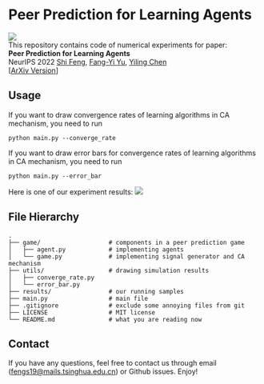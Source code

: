# Peer Prediction for Learning Agents
[![](https://tokei.rs/b1/github/fengtony686/peer-prediction-convergence)](https://github.com/fengtony686/peer-prediction-convergence)    
This repository contains code of numerical experiments for paper:  
**Peer Prediction for Learning Agents**  
NeurIPS 2022
[Shi Feng](https://fengshi.link), [Fang-Yi Yu](http://www-personal.umich.edu/~fayu/), [Yiling Chen](https://yiling.seas.harvard.edu/)  
[[ArXiv Version](https://arxiv.org/abs/2208.04433)]

## Usage
If you want to draw convergence rates of learning algorithms in CA mechanism, you need to run
```
python main.py --converge_rate
```

If you want to draw error bars for convergence rates of learning algorithms in CA mechanism, you need to run
```
python main.py --error_bar
```

Here is one of our experiment results:
![](https://github.com/fengtony686/peer-prediction-convergence/blob/main/results/converge_rate.png)

## File Hierarchy

```
.
├── game/                   # components in a peer prediction game
│   ├── agent.py            # implementing agents
│   └── game.py             # implementing signal generator and CA mechanism
├── utils/                  # drawing simulation results
│   ├── converge_rate.py
│   └── error_bar.py
├── results/                # our running samples
├── main.py                 # main file
├── .gitignore              # exclude some annoying files from git
├── LICENSE                 # MIT license
└── README.md               # what you are reading now
```

## Contact
If you have any questions, feel free to contact us through email (fengs19@mails.tsinghua.edu.cn) or Github issues. Enjoy!
